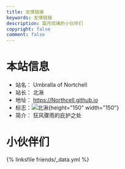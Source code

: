 ```yaml
---
title: 友情链接
keywords: 友情链接
description: 霜月琉璃的小伙伴们
copyright: false
comment: false
---
```


# 本站信息
- 站名： Umbralla of Nortchell
- 站长： 北湫
- 地址： https://Northcell.github.io
- 标志：![北湫](https://ftp.bmp.ovh/imgs/2021/03/79d3f2f133281b30.png){height="150" width="150"}
- 简介： 狂风骤雨的庇护之处



# 小伙伴们
{% linksfile friends/_data.yml %}

